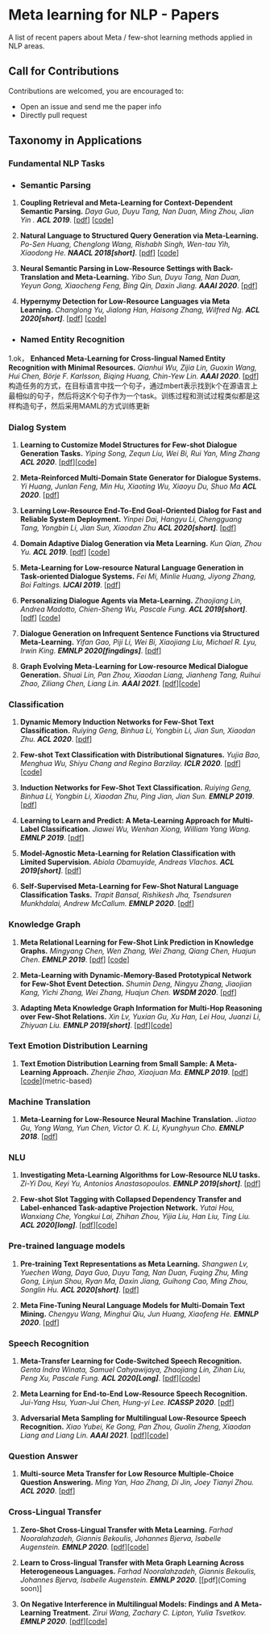 # Meta learning for NLP - Papers
A list of recent papers about Meta / few-shot learning methods applied in NLP areas.

## Call for Contributions
Contributions are welcomed, you are encouraged to:
- Open an issue and send me the paper info
- Directly pull request


## Taxonomy in Applications

### Fundamental NLP Tasks
* ### Semantic Parsing 
1. **Coupling Retrieval and Meta-Learning for Context-Dependent Semantic Parsing.** *Daya Guo, Duyu Tang, Nan Duan, Ming Zhou, Jian Yin
.* ***ACL 2019***. [[pdf](https://arxiv.org/pdf/1906.07108.pdf)] [[code](https://github.com/microsoft/PointerSQL)]

2. **Natural Language to Structured Query Generation via Meta-Learning.** *Po-Sen Huang, Chenglong Wang, Rishabh Singh, Wen-tau Yih, Xiaodong He.* ***NAACL 2018[short]***. [[pdf](https://www.aclweb.org/anthology/N18-2115/)] [[code](https://github.com/microsoft/PointerSQL)]

3. **Neural Semantic Parsing in Low-Resource Settings with Back-Translation and Meta-Learning.** *Yibo Sun, Duyu Tang, Nan Duan, Yeyun Gong, Xiaocheng Feng, Bing Qin, Daxin Jiang.* ***AAAI 2020***. [[pdf](https://www.aaai.org/Papers/AAAI/2020GB/AAAI-SunY.6672.pdf)]

4. **Hypernymy Detection for Low-Resource Languages via Meta Learning.** *Changlong Yu, Jialong Han, Haisong Zhang, Wilfred Ng.* ***ACL 2020[short]***. [[pdf](https://www.aclweb.org/anthology/2020.acl-main.336.pdf)] [[code](https://github.com/ccclyu/metaHypernymy)]


* ### Named Entity Recognition
1.ok， **Enhanced Meta-Learning for Cross-lingual Named Entity Recognition with Minimal Resources.** *Qianhui Wu, Zijia Lin, Guoxin Wang, Hui Chen, Börje F. Karlsson, Biqing Huang, Chin-Yew Lin.* ***AAAI 2020***. [[pdf](https://arxiv.org/pdf/1911.06161.pdf)]
构造任务的方式，在目标语言中找一个句子，通过mbert表示找到k个在源语言上最相似的句子，然后将这K个句子作为一个task。训练过程和测试过程类似都是这样构造句子，然后采用MAML的方式训练更新

### Dialog System
1. **Learning to Customize Model Structures for Few-shot Dialogue Generation Tasks.** *Yiping Song, Zequn Liu, Wei Bi, Rui Yan, Ming Zhang* ***ACL 2020***. [[pdf](https://arxiv.org/pdf/1910.14326.pdf)][[code](https://github.com/zequnl/CMAML)]

2. **Meta-Reinforced Multi-Domain State Generator for Dialogue Systems.** *Yi Huang, Junlan Feng, Min Hu, Xiaoting Wu, Xiaoyu Du, Shuo Ma* ***ACL 2020***. [[pdf](https://www.aclweb.org/anthology/2020.acl-main.636.pdf)]

3. **Learning Low-Resource End-To-End Goal-Oriented Dialog for Fast and Reliable System Deployment.** *Yinpei Dai, Hangyu Li, Chengguang Tang, Yongbin Li, Jian Sun, Xiaodan Zhu* ***ACL 2020[short]***. [[pdf](https://www.aclweb.org/anthology/2020.acl-main.57.pdf)]

4. **Domain Adaptive Dialog Generation via Meta Learning.** *Kun Qian, Zhou Yu.* ***ACL 2019***. [[pdf](https://www.aclweb.org/anthology/P19-1253/)] [[code](https://github.com/qbetterk/DAML)]

5. **Meta-Learning for Low-resource Natural Language Generation in Task-oriented Dialogue Systems.** *Fei Mi, Minlie Huang, Jiyong Zhang, Boi Faltings.* ***IJCAI 2019***. [[pdf](https://arxiv.org/abs/1905.05644)] 

6. **Personalizing Dialogue Agents via Meta-Learning.** *Zhaojiang Lin, Andrea Madotto, Chien-Sheng Wu, Pascale Fung.* ***ACL 2019[short]***. [[pdf](https://www.aclweb.org/anthology/P19-1542.pdf)] [[code](https://github.com/HLTCHKUST/PAML)]

7. **Dialogue Generation on Infrequent Sentence Functions via Structured Meta-Learning.** *Yifan Gao, Piji Li, Wei Bi, Xiaojiang Liu, Michael R. Lyu, Irwin King.* ***EMNLP 2020[fingdings]***. [[pdf](https://arxiv.org/pdf/2010.01495.pdf)]

8. **Graph Evolving Meta-Learning for Low-resource Medical Dialogue Generation.** *Shuai Lin, Pan Zhou, Xiaodan Liang, Jianheng Tang, Ruihui Zhao, Ziliang Chen, Liang Lin.* ***AAAI 2021***. [[pdf](https://arxiv.org/abs/2012.11988.pdf)][[code](https://github.com/ha-lins/GEML-MDG)]

### Classification
1. **Dynamic Memory Induction Networks for Few-Shot Text Classification.** *Ruiying Geng, Binhua Li, Yongbin Li, Jian Sun, Xiaodan Zhu.* ***ACL 2020***. [[pdf](https://arxiv.org/pdf/2005.05727.pdf)]

2. **Few-shot Text Classification with Distributional Signatures.** *Yujia Bao, Menghua Wu, Shiyu Chang and Regina Barzilay.* ***ICLR 2020***. [[pdf](https://arxiv.org/abs/1908.06039)] [[code](https://github.com/YujiaBao/Distributional-Signatures)]

3. **Induction Networks for Few-Shot Text Classification.** *Ruiying Geng, Binhua Li, Yongbin Li, Xiaodan Zhu, Ping Jian, Jian Sun.* ***EMNLP 2019***. [[pdf](https://arxiv.org/pdf/1902.10482.pdf)] 

4. **Learning to Learn and Predict: A Meta-Learning Approach for Multi-Label Classification.** *Jiawei Wu, Wenhan Xiong, William Yang Wang.* ***EMNLP 2019***. [[pdf](https://www.aclweb.org/anthology/D19-1444.pdf)] 

5. **Model-Agnostic Meta-Learning for Relation Classification with Limited Supervision.** *Abiola Obamuyide, Andreas Vlachos.* ***ACL 2019[short]***. [[pdf](https://www.aclweb.org/anthology/P19-1589/)] 

6. **Self-Supervised Meta-Learning for Few-Shot Natural Language Classification Tasks.** *Trapit Bansal, Rishikesh Jha, Tsendsuren Munkhdalai, Andrew McCallum.* ***EMNLP 2020***. [[pdf](https://arxiv.org/pdf/2009.08445.pdf)]


### Knowledge Graph

1. **Meta Relational Learning for Few-Shot Link Prediction in Knowledge Graphs.** *Mingyang Chen, Wen Zhang, Wei Zhang, Qiang Chen, Huajun Chen.* ***EMNLP 2019***. [[pdf](https://www.aclweb.org/anthology/D19-1431.pdf)] [[code](https://github.com/AnselCmy/MetaR)]

2. **Meta-Learning with Dynamic-Memory-Based Prototypical Network for Few-Shot Event Detection.** *Shumin Deng, Ningyu Zhang, Jiaojian Kang, Yichi Zhang, Wei Zhang, Huajun Chen.* ***WSDM 2020***. [[pdf](https://arxiv.org/pdf/1910.11621.pdf)]

3. **Adapting Meta Knowledge Graph Information for Multi-Hop Reasoning over Few-Shot Relations.** *Xin Lv, Yuxian Gu, Xu Han, Lei Hou, Juanzi Li, Zhiyuan Liu.* ***EMNLP 2019[short]***. [[pdf](https://arxiv.org/pdf/1908.11513.pdf)][[code](https://github.com/THU-KEG/MetaKGR)]

### Text Emotion Distribution Learning

1. **Text Emotion Distribution Learning from Small Sample: A Meta-Learning Approach.** *Zhenjie Zhao, Xiaojuan Ma.* ***EMNLP 2019***. [[pdf](https://www.aclweb.org/anthology/D19-1408.pdf)] [[code](https://github.com/zhaozj89/EDL-Meta)](metric-based) 

### Machine Translation
1. **Meta-Learning for Low-Resource Neural Machine Translation.** *Jiatao Gu, Yong Wang, Yun Chen, Victor O. K. Li, Kyunghyun Cho.* ***EMNLP 2018***. [[pdf](https://www.aclweb.org/anthology/D18-1398.pdf)]

### NLU
1. **Investigating Meta-Learning Algorithms for Low-Resource NLU tasks.** *Zi-Yi Dou, Keyi Yu, Antonios Anastasopoulos.* ***EMNLP 2019[short]***. [[pdf](https://www.aclweb.org/anthology/D19-1112.pdf)]

2. **Few-shot Slot Tagging with Collapsed Dependency Transfer and Label-enhanced Task-adaptive Projection Network.** *Yutai Hou, Wanxiang Che, Yongkui Lai, Zhihan Zhou, Yijia Liu, Han Liu, Ting Liu.* ***ACL 2020[long]***. [[pdf](https://arxiv.org/abs/2006.05702)][[code](https://github.com/AtmaHou/FewShotTagging)]

### Pre-trained language models
1. **Pre-training Text Representations as Meta Learning.** *Shangwen Lv, Yuechen Wang, Daya Guo, Duyu Tang, Nan Duan, Fuqing Zhu, Ming Gong, Linjun Shou, Ryan Ma, Daxin Jiang, Guihong Cao, Ming Zhou, Songlin Hu.* ***ACL 2020[short]***. [[pdf](https://arxiv.org/pdf/2004.05568)]

2. **Meta Fine-Tuning Neural Language Models for Multi-Domain Text Mining.** *Chengyu Wang, Minghui Qiu, Jun Huang, Xiaofeng He.* ***EMNLP 2020***. [[pdf](https://arxiv.org/pdf/2003.13003.pdf)]


### Speech Recognition
1. **Meta-Transfer Learning for Code-Switched Speech Recognition.** *Genta Indra Winata, Samuel Cahyawijaya, Zhaojiang Lin, Zihan Liu, Peng Xu, Pascale Fung.* ***ACL 2020[Long]***. [[pdf](https://arxiv.org/pdf/2004.14228.pdf)][[code](https://github.com/audioku/meta-transfer-learning)]

2. **Meta Learning for End-to-End Low-Resource Speech Recognition.** *Jui-Yang Hsu, Yuan-Jui Chen, Hung-yi Lee.* ***ICASSP 2020***. [[pdf](https://arxiv.org/pdf/1910.12094.pdf)]

3. **Adversarial Meta Sampling for Multilingual Low-Resource Speech Recognition.** *Xiao Yubei, Ke Gong, Pan Zhou, Guolin Zheng, Xiaodan Liang and Liang Lin.* ***AAAI 2021***. [[pdf](https://arxiv.org/pdf/2012.11896.pdf)][[code](https://github.com/iamxiaoyubei/AMS)]

### Question Answer
1. **Multi-source Meta Transfer for Low Resource Multiple-Choice Question Answering.** *Ming Yan, Hao Zhang, Di Jin, Joey Tianyi Zhou.* ***ACL 2020***. [[pdf](https://www.aclweb.org/anthology/2020.acl-main.654.pdf)]

### Cross-Lingual Transfer
1. **Zero-Shot Cross-Lingual Transfer with Meta Learning.** *Farhad Nooralahzadeh, Giannis Bekoulis, Johannes Bjerva, Isabelle Augenstein.* ***EMNLP 2020***. [[pdf](https://arxiv.org/pdf/2003.02739.pdf)][[code](https://github.com/copenlu/X-MAML)]

2. **Learn to Cross-lingual Transfer with Meta Graph Learning Across Heterogeneous Languages.** *Farhad Nooralahzadeh, Giannis Bekoulis, Johannes Bjerva, Isabelle Augenstein.* ***EMNLP 2020***. [[pdf](Coming soon)]

3. **On Negative Interference in Multilingual Models: Findings and A Meta-Learning Treatment.** *Zirui Wang, Zachary C. Lipton, Yulia Tsvetkov.* ***EMNLP 2020***. [[pdf](https://arxiv.org/pdf/2010.03017.pdf)][[code](https://github.com/iedwardwangi/MetaAdapter)]
 
